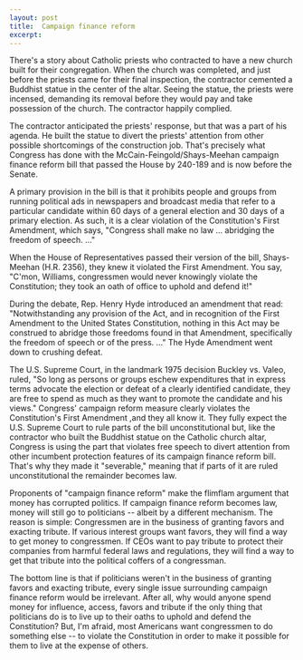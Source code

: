 ```yaml
---
layout: post
title:  Campaign finance reform
excerpt:
---
```












There's a story about Catholic priests who contracted to have a new church built for their congregation. When the church was completed, and just before the priests came for their final inspection, the contractor cemented a Buddhist statue in the center of the altar. Seeing the statue, the priests were incensed, demanding its removal before they would pay and take possession of the church. The contractor happily complied.

The contractor anticipated the priests' response, but that was a part of his agenda. He built the statue to divert the priests' attention from other possible shortcomings of the construction job. That's precisely what Congress has done with the McCain-Feingold/Shays-Meehan campaign finance reform bill that passed the House by 240-189 and is now before the Senate.

A primary provision in the bill is that it prohibits people and groups from running political ads in newspapers and broadcast media that refer to a particular candidate within 60 days of a general election and 30 days of a primary election. As such, it is a clear violation of the Constitution's First Amendment, which says, "Congress shall make no law ... abridging the freedom of speech. ..."

When the House of Representatives passed their version of the bill, Shays-Meehan (H.R. 2356), they knew it violated the First Amendment. You say, "C'mon, Williams, congressmen would never knowingly violate the Constitution; they took an oath of office to uphold and defend it!"

During the debate, Rep. Henry Hyde introduced an amendment that read: "Notwithstanding any provision of the Act, and in recognition of the First Amendment to the United States Constitution, nothing in this Act may be construed to abridge those freedoms found in that Amendment, specifically the freedom of speech or of the press. ..." The Hyde Amendment went down to crushing defeat.

The U.S. Supreme Court, in the landmark 1975 decision Buckley vs. Valeo, ruled, "So long as persons or groups eschew expenditures that in express terms advocate the election or defeat of a clearly identified candidate, they are free to spend as much as they want to promote the candidate and his views." Congress' campaign reform measure clearly violates the Constitution's First Amendment ,and they all know it. They fully expect the U.S. Supreme Court to rule parts of the bill unconstitutional but, like the contractor who built the Buddhist statue on the Catholic church altar, Congress is using the part that violates free speech to divert attention from other incumbent protection features of its campaign finance reform bill. That's why they made it "severable," meaning that if parts of it are ruled unconstitutional the remainder becomes law.

Proponents of "campaign finance reform" make the flimflam argument that money has corrupted politics. If campaign finance reform becomes law, money will still go to politicians -- albeit by a different mechanism. The reason is simple: Congressmen are in the business of granting favors and exacting tribute. If various interest groups want favors, they will find a way to get money to congressmen. If CEOs want to pay tribute to protect their companies from harmful federal laws and regulations, they will find a way to get that tribute into the political coffers of a congressman.

The bottom line is that if politicians weren't in the business of granting favors and exacting tribute, every single issue surrounding campaign finance reform would be irrelevant. After all, why would anyone spend money for influence, access, favors and tribute if the only thing that politicians do is to live up to their oaths to uphold and defend the Constitution? But, I'm afraid, most Americans want congressmen to do something else -- to violate the Constitution in order to make it possible for them to live at the expense of others.


